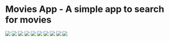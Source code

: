 # Movies App - A simple app to search for movies

![](./screenshots/Frame-Movies.png)
![](./screenshots/Screenshot_20230718_091800.png)
![](./screenshots/Screenshot_20230718_091825.png)
![](./screenshots/Screenshot_20230718_091836.png)
![](./screenshots/Screenshot_20230718_091849.png)
![](./screenshots/Screenshot_20230718_091907.png)
![](./screenshots/Screenshot_20230718_091918.png)
![](./screenshots/Screenshot_20230718_091926.png)
![](./screenshots/Screenshot_20230718_091941.png)
![](./screenshots/Screenshot_20230718_091951.png)
